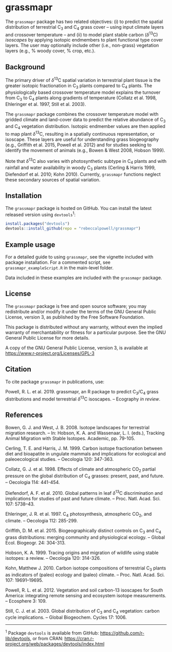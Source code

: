 
<!-- README.md is generated from README.Rmd. Please edit that file -->
grassmapr
=========

The `grassmapr` package has two related objectives: (i) to predict the spatial distribution of terrestrial C<sub>3</sub> and C<sub>4</sub> grass cover – using input climate layers and crossover temperature – and (ii) to model plant stable carbon (*δ*<sup>13</sup>C) *isoscapes* by applying isotopic endmembers to plant functional type cover layers. The user may optionally include other (i.e., non-grass) vegetation layers (e.g., % woody cover, % crop, etc.).

Background
----------

The primary driver of *δ*<sup>13</sup>C spatial variation in terrestrial plant tissue is the greater isotopic fractionation in C<sub>3</sub> plants compared to C<sub>4</sub> plants. The physiologically based crossover temperature model explains the turnover from C<sub>3</sub> to C<sub>4</sub> plants along gradients of temperature (Collatz et al. 1998, Ehleringer et al. 1997, Still et al. 2003).

The `grassmapr` package combines the crossover temperature model with gridded climate and land-cover data to predict the relative abundance of C<sub>3</sub> and C<sub>4</sub> vegetation distribution. Isotopic endmember values are then applied to map plant *δ*<sup>13</sup>C, resulting in a spatially continuous representation, or isoscape. These layers are useful for understanding grass biogeography (e.g., Griffith et al. 2015, Powell et al. 2012) and for studies seeking to identify the movement of animals (e.g., Bowen & West 2008, Hobson 1999).

Note that *δ*<sup>13</sup>C also varies with photosynthetic subtype in C<sub>4</sub> plants and with rainfall and water availability in woody C<sub>3</sub> plants (Cerling & Harris 1999, Diefendorf et al. 2010; Kohn 2010). Currently, `grassmapr` functions neglect these secondary sources of spatial variation.

Installation
------------

The `grassmapr` package is hosted on GitHub. You can install the latest released version using `devtools`<sup>1</sup>:

``` r
install.packages("devtools")
devtools::install_github(repo = "rebeccalpowell/grassmapr")
```

Example usage
-------------

For a detailed guide to using `grassmapr`, see the vignette included with package installation. For a commented script, see `grassmapr_exampleScript.R` in the main-level folder.

Data included in these examples are included with the `grassmapr` package.

License
-------

The `grassmapr` package is free and open source software; you may redistribute and/or modify it under the terms of the GNU General Public License, version 3, as published by the Free Software Foundation.

This package is distributed without any warranty, without even the implied warranty of merchantability or fitness for a particular purpose. See the GNU General Public License for more details.

A copy of the GNU General Public License, version 3, is available at <https://www.r-project.org/Licenses/GPL-3>

Citation
--------

To cite package `grassmapr` in publications, use:

Powell, R. L. et al. 2019. grassmapr, an R package to predict C<sub>3</sub>/C<sub>4</sub> grass distributions and model terrestrial *δ*<sup>13</sup>C isoscapes. – Ecography *in review*.

References
----------

Bowen, G. J. and West, J. B. 2008. Isotope landscapes for terrestrial migration research. – In: Hobson, K. A. and Wassenaar, L. I. (eds.), Tracking Animal Migration with Stable Isotopes. Academic, pp. 79-105.

Cerling, T. E. and Harris, J. M. 1999. Carbon isotope fractionation between diet and bioapatite in ungulate mammals and implications for ecological and paleoecological studies. – Oecologia 120: 347-363.

Collatz, G. J. et al. 1998. Effects of climate and atmospheric CO<sub>2</sub> partial pressure on the global distribution of C<sub>4</sub> grasses: present, past, and future. – Oecologia 114: 441-454.

Diefendorf, A. F. et al. 2010. Global patterns in leaf *δ*<sup>13</sup>C discrimination and implications for studies of past and future climate. – Proc. Natl. Acad. Sci. 107: 5738–43.

Ehleringer, J. R. et al. 1997. C<sub>4</sub> photosynthesis, atmospheric CO<sub>2</sub>, and climate. – Oecologia 112: 285-299.

Griffith, D. M. et al. 2015. Biogeographically distinct controls on C<sub>3</sub> and C<sub>4</sub> grass distributions: merging community and physiological ecology. – Global Ecol. Biogeogr. 24: 304-313.

Hobson, K. A. 1999. Tracing origins and migration of wildlife using stable isotopes: a review. – Oecologia 120: 314-326.

Kohn, Matthew J. 2010. Carbon isotope compositions of terrestrial C<sub>3</sub> plants as indicators of (paleo) ecology and (paleo) climate. – Proc. Natl. Acad. Sci. 107: 19691–19695.

Powell, R. L. et al. 2012. Vegetation and soil carbon-13 isoscapes for South America: integrating remote sensing and ecosystem isotope measurements. – Ecosphere 3: 109.

Still, C. J. et al. 2003. Global distribution of C<sub>3</sub> and C<sub>4</sub> vegetation: carbon cycle implications. – Global Biogeochem. Cycles 17: 1006.

------------------------------------------------------------------------

<sup>1</sup> Package `devtools` is available from GitHub: <https://github.com/r-lib/devtools>, or from CRAN: <https://cran.r-project.org/web/packages/devtools/index.html>
